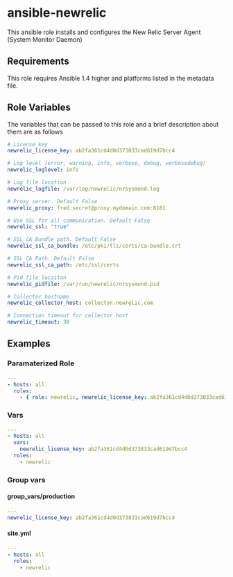 # ansible-newrelic

This ansible role installs and configures the New Relic Server Agent (System Monitor Daemon)

## Requirements

This role requires Ansible 1.4 higher and platforms listed in the metadata file.

## Role Variables

The variables that can be passed to this role and a brief description about them are as follows

```yaml
# License key
newrelic_license_key: ab2fa361cd4d0d373833cad619d7bcc4

# Log level (error, warning, info, verbose, debug, verbosedebug)
newrelic_loglevel: info

# Log file location
newrelic_logfile: /var/log/newrelic/nrsysmond.log

# Proxy server. Default False
newrelic_proxy: fred:secret@proxy.mydomain.com:8181

# Use SSL for all communication. Default False
newrelic_ssl: "true"

# SSL CA Bundle path. Default False
newrelic_ssl_ca_bundle: /etc/pki/tls/certs/ca-bundle.crt

# SSL CA Path. Default False
newrelic_ssl_ca_path: /etc/ssl/certs

# Pid file locaiton
newrelic_pidfile: /var/run/newrelic/nrsysmond.pid

# Collector hostname
newrelic_collector_host: collector.newrelic.com

# Connection timeout for collector host
newrelic_timeout: 30
```

## Examples

### Paramaterized Role

```yaml
---
- hosts: all
  roles:
    - { role: newrelic, newrelic_license_key: ab2fa361cd4d0d373833cad619d7bcc4 }
```

### Vars

```yaml
---
- hosts: all
  vars:
    newrelic_license_key: ab2fa361cd4d0d373833cad619d7bcc4
  roles:
    - newrelic
```

### Group vars

#### group_vars/production

```yaml
---
newrelic_license_key: ab2fa361cd4d0d373833cad619d7bcc4
```

#### site.yml

```yaml
---
- hosts: all
  roles:
    - newrelic
```
